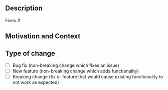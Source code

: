 <!--

👋 Thanks for submitting a PR!
A good pull request goes a long way. Before submitting this pull request, please make sure you can check the following boxes:
- [ ] If this is a UI change, I have tested the change in mobile, tablet, and desktop viewports
- [ ] I have performed a self-review of my own code
- [ ] I have selected a title that summarizes my fix
- [ ] My code follows the code style of this project.
- [ ] I have updated the documentation accordingly.
- [ ] I have read the **CONTRIBUTING** document.

Next, fill out the following sections:

-->

## Description
<!-- A description of the change and which issue or behavior is addressed.                      -->

<!-- Is this a UI change? If so, include screenshots!                                           -->

Fixes #<!-- Issue -->
<!-- This project only accepts pull requests related to open issues. If an issue does not exist -->
<!-- for this change, please check out our guide at CONTRIBUTING.md to create one.              -->

## Motivation and Context
<!-- Answering the question, "why is this change necessary?" or "what problem does it solve?"   -->

## Type of change
<!-- Delete any of the following that do not apply, and put an `x` where it does!               -->
- [ ] Bug fix (non-breaking change which fixes an issue)
- [ ] New feature (non-breaking change which adds functionality)
- [ ] Breaking change (fix or feature that would cause existing functionality to not work as expected)